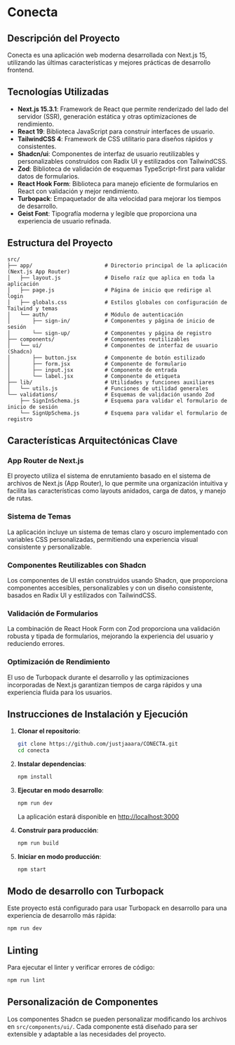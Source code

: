 # Conecta

## Descripción del Proyecto

Conecta es una aplicación web moderna desarrollada con Next.js 15, utilizando las últimas características y mejores prácticas de desarrollo frontend.

## Tecnologías Utilizadas

- **Next.js 15.3.1**: Framework de React que permite renderizado del lado del servidor (SSR), generación estática y otras optimizaciones de rendimiento.
- **React 19**: Biblioteca JavaScript para construir interfaces de usuario.
- **TailwindCSS 4**: Framework de CSS utilitario para diseños rápidos y consistentes.
- **Shadcn/ui**: Componentes de interfaz de usuario reutilizables y personalizables construidos con Radix UI y estilizados con TailwindCSS.
- **Zod**: Biblioteca de validación de esquemas TypeScript-first para validar datos de formularios.
- **React Hook Form**: Biblioteca para manejo eficiente de formularios en React con validación y mejor rendimiento.
- **Turbopack**: Empaquetador de alta velocidad para mejorar los tiempos de desarrollo.
- **Geist Font**: Tipografía moderna y legible que proporciona una experiencia de usuario refinada.

## Estructura del Proyecto

```
src/
├── app/                       # Directorio principal de la aplicación (Next.js App Router)
│   ├── layout.js              # Diseño raíz que aplica en toda la aplicación
│   ├── page.js                # Página de inicio que redirige al login
│   ├── globals.css            # Estilos globales con configuración de Tailwind y temas
│   └── auth/                  # Módulo de autenticación
│       ├── sign-in/           # Componentes y página de inicio de sesión
│       └── sign-up/           # Componentes y página de registro
├── components/                # Componentes reutilizables
│   └── ui/                    # Componentes de interfaz de usuario (Shadcn)
│       ├── button.jsx         # Componente de botón estilizado
│       ├── form.jsx           # Componente de formulario
│       ├── input.jsx          # Componente de entrada
│       └── label.jsx          # Componente de etiqueta
├── lib/                       # Utilidades y funciones auxiliares
│   └── utils.js               # Funciones de utilidad generales
└── validations/               # Esquemas de validación usando Zod
    ├── SignInSchema.js        # Esquema para validar el formulario de inicio de sesión
    └── SignUpSchema.js        # Esquema para validar el formulario de registro
```

## Características Arquitectónicas Clave

### App Router de Next.js

El proyecto utiliza el sistema de enrutamiento basado en el sistema de archivos de Next.js (App Router), lo que permite una organización intuitiva y facilita las características como layouts anidados, carga de datos, y manejo de rutas.

### Sistema de Temas

La aplicación incluye un sistema de temas claro y oscuro implementado con variables CSS personalizadas, permitiendo una experiencia visual consistente y personalizable.

### Componentes Reutilizables con Shadcn

Los componentes de UI están construidos usando Shadcn, que proporciona componentes accesibles, personalizables y con un diseño consistente, basados en Radix UI y estilizados con TailwindCSS.

### Validación de Formularios

La combinación de React Hook Form con Zod proporciona una validación robusta y tipada de formularios, mejorando la experiencia del usuario y reduciendo errores.

### Optimización de Rendimiento

El uso de Turbopack durante el desarrollo y las optimizaciones incorporadas de Next.js garantizan tiempos de carga rápidos y una experiencia fluida para los usuarios.

## Instrucciones de Instalación y Ejecución

1. **Clonar el repositorio**:

   ```bash
   git clone https://github.com/justjaaara/CONECTA.git
   cd conecta
   ```

2. **Instalar dependencias**:

   ```bash
   npm install
   ```

3. **Ejecutar en modo desarrollo**:

   ```bash
   npm run dev
   ```

   La aplicación estará disponible en [http://localhost:3000](http://localhost:3000)

4. **Construir para producción**:

   ```bash
   npm run build
   ```

5. **Iniciar en modo producción**:
   ```bash
   npm start
   ```

## Modo de desarrollo con Turbopack

Este proyecto está configurado para usar Turbopack en desarrollo para una experiencia de desarrollo más rápida:

```bash
npm run dev
```

## Linting

Para ejecutar el linter y verificar errores de código:

```bash
npm run lint
```

## Personalización de Componentes

Los componentes Shadcn se pueden personalizar modificando los archivos en `src/components/ui/`. Cada componente está diseñado para ser extensible y adaptable a las necesidades del proyecto.
